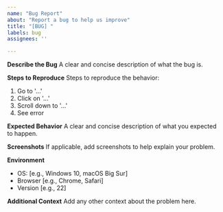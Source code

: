 ```yaml
---
name: "Bug Report"
about: "Report a bug to help us improve"
title: "[BUG] "
labels: bug
assignees: ''

---
```


**Describe the Bug**
A clear and concise description of what the bug is.

**Steps to Reproduce**
Steps to reproduce the behavior:
1. Go to '...'
2. Click on '...'
3. Scroll down to '...'
4. See error

**Expected Behavior**
A clear and concise description of what you expected to happen.

**Screenshots**
If applicable, add screenshots to help explain your problem.

**Environment**
- OS: [e.g., Windows 10, macOS Big Sur]
- Browser [e.g., Chrome, Safari]
- Version [e.g., 22]

**Additional Context**
Add any other context about the problem here.
